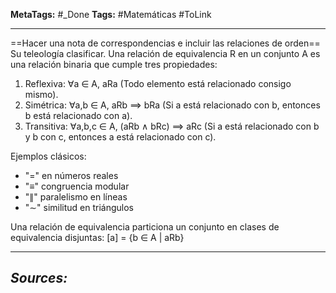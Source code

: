 **MetaTags:** #_Done 
**Tags:** #Matemáticas  #ToLink 
- - -
==Hacer una nota de correspondencias e incluir las relaciones de orden==
Su teleología clasificar.
Una relación de equivalencia R en un conjunto A es una relación binaria que cumple tres propiedades:

1. Reflexiva: ∀a ∈ A, aRa
   (Todo elemento está relacionado consigo mismo).
2. Simétrica: ∀a,b ∈ A, aRb ⟹ bRa 
   (Si a está relacionado con b, entonces b está relacionado con a).
3. Transitiva: ∀a,b,c ∈ A, (aRb ∧ bRc) ⟹ aRc
   (Si a está relacionado con b y b con c, entonces a está relacionado con c).

Ejemplos clásicos:
- "=" en números reales
- "≡" congruencia modular
- "∥" paralelismo en líneas
- "∼" similitud en triángulos

Una relación de equivalencia particiona un conjunto en clases de equivalencia disjuntas: [a] = {b ∈ A | aRb}

- - - 
## ***Sources:***